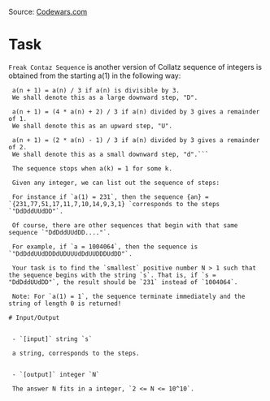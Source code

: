 Source: [Codewars.com](https://www.codewars.com/kata/58b8e48a4dda07e85f00013a)

# Task

`Freak Contaz Sequence` is another version of Collatz sequence of integers is obtained from the starting a(1) in the following way:

````
 a(n + 1) = a(n) / 3 if a(n) is divisible by 3.
 We shall denote this as a large downward step, "D".

 a(n + 1) = (4 * a(n) + 2) / 3 if a(n) divided by 3 gives a remainder of 1.
 We shall denote this as an upward step, "U".

 a(n + 1) = (2 * a(n) - 1) / 3 if a(n) divided by 3 gives a remainder of 2.
 We shall denote this as a small downward step, "d".```

 The sequence stops when a(k) = 1 for some k.

 Given any integer, we can list out the sequence of steps:

 For instance if `a(1) = 231`, then the sequence {an} = `{231,77,51,17,11,7,10,14,9,3,1} `corresponds to the steps `"DdDddUUdDD"`.

 Of course, there are other sequences that begin with that same sequence `"DdDddUUdDD...."`.

 For example, if `a = 1004064`, then the sequence is `"DdDddUUdDDDdUDUUUdDdUUDDDUdDD"`.

 Your task is to find the `smallest` positive number N > 1 such that the sequence begins with the string `s`. That is, if `s = "DdDddUUdDD"`, the result should be `231` instead of `1004064`.

 Note: For `a(1) = 1`, the sequence terminate immediately and the string of length 0 is returned!

# Input/Output


 - `[input]` string `s`

 a string, corresponds to the steps.


 - `[output]` integer `N`

 The answer N fits in a integer, `2 <= N <= 10^10`.
````

